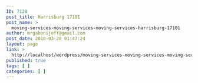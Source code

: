 ```yaml
---
ID: 7120
post_title: Harrisburg 17101
post_name: >
  moving-services-moving-services-moving-services-harrisburg-17101
author: mrgabonijeff@gmail.com
post_date: 2018-03-28 01:47:24
layout: page
link: >
  http://localhost/wordpress/moving-services-moving-services-moving-services-harrisburg-17101/
published: true
tags: [ ]
categories: [ ]
---
```

